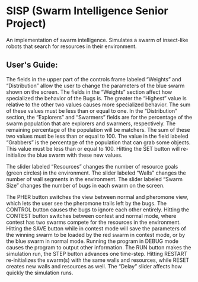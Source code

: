 # SISP (Swarm Intelligence Senior Project)

An implementation of swarm intelligence. Simulates a swarm of insect-like robots that search for resources in their environment.

## User's Guide:
  The fields in the upper part of the controls frame labeled “Weights” and “Distribution” allow the user to change the parameters of the blue swarm shown on the screen. The fields in the “Weights” section affect how specialized the behavior of the Bugs is. The greater the “Highest” value is relative to the other two values causes more specialized behavior. The sum of these values must be less than or equal to one. In the “Distribution” section, the “Explorers” and “Swarmers” fields are for the percentage of the swarm population that are explorers and swarmers, respectively. The remaining percentage of the population will be matchers. The sum of these two values must be less than or equal to 100. The value in the field labeled “Grabbers” is the percentage of the population that can grab some objects. This value must be less than or equal to 100. Hitting the SET button will re-initialize the blue swarm with these new values. 
	
  The slider labeled “Resources” changes the number of resource goals (green circles) in the environment. The slider labeled “Walls” changes the number of wall segments in the environment. The slider labeled “Swarm Size” changes the number of bugs in each swarm on the screen.
	
  The PHER button switches the view between normal and pheromone view, which lets the user see the pheromone trails left by the bugs. The CONTROL button causes the bugs to ignore each other entirely. Hitting the CONTEST button switches between contest and normal mode, where contest has two swarms compete for the resources in the environment. Hitting the SAVE button while in contest mode will save the parameters of the winning swarm to be loaded by the red swarm in contest mode, or by the blue swarm in normal mode. Running the program in DEBUG mode causes the program to output other information. The RUN button makes the simulation run, the STEP button advances one time-step. Hitting RESTART re-initializes the swarm(s) with the same walls and resources, while RESET creates new walls and resources as well. The “Delay” slider affects how quickly the simulation runs.
